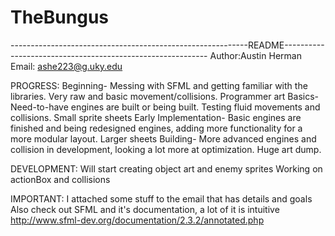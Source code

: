 # TheBungus
-----------------------------------------------------------README-----------------------------------------------------------
Author:Austin Herman
Email: ashe223@g.uky.edu

PROGRESS:
Beginning- Messing with SFML and getting familiar with the libraries. Very raw and basic movement/collisions. Programmer art
Basics- Need-to-have engines are built or being built. Testing fluid movements and collisions. Small sprite sheets
Early Implementation- Basic engines are finished and being redesigned engines, adding more functionality for a more modular layout. Larger sheets
Building- More advanced engines and collision in development, looking a lot more at optimization. Huge art dump.

DEVELOPMENT:
Will start creating object art and enemy sprites
Working on actionBox and collisions

IMPORTANT:
I attached some stuff to the email that has details and goals
Also check out SFML and it's documentation, a lot of it is intuitive
	http://www.sfml-dev.org/documentation/2.3.2/annotated.php

